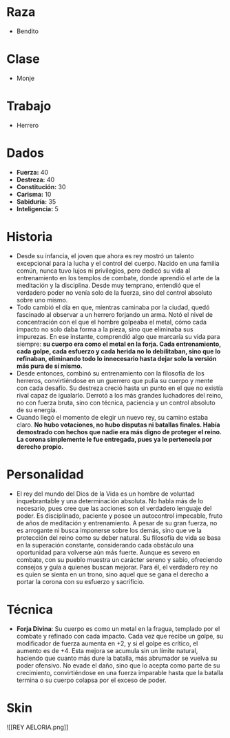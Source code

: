 # Raza
- Bendito
# Clase
- Monje
# Trabajo
- Herrero
# Dados
 - **Fuerza:** 40
 - **Destreza:** 40
 - **Constitución:** 30
 - **Carisma:** 10
 - **Sabiduría:** 35
 - **Inteligencia:** 5
# Historia
- Desde su infancia, el joven que ahora es rey mostró un talento excepcional para la lucha y el control del cuerpo. Nacido en una familia común, nunca tuvo lujos ni privilegios, pero dedicó su vida al entrenamiento en los templos de combate, donde aprendió el arte de la meditación y la disciplina. Desde muy temprano, entendió que el verdadero poder no venía solo de la fuerza, sino del control absoluto sobre uno mismo.
- Todo cambió el día en que, mientras caminaba por la ciudad, quedó fascinado al observar a un herrero forjando un arma. Notó el nivel de concentración con el que el hombre golpeaba el metal, cómo cada impacto no solo daba forma a la pieza, sino que eliminaba sus impurezas. En ese instante, comprendió algo que marcaría su vida para siempre: **su cuerpo era como el metal en la forja. Cada entrenamiento, cada golpe, cada esfuerzo y cada herida no lo debilitaban, sino que lo refinaban, eliminando todo lo innecesario hasta dejar solo la versión más pura de sí mismo.**
- Desde entonces, combinó su entrenamiento con la filosofía de los herreros, convirtiéndose en un guerrero que pulía su cuerpo y mente con cada desafío. Su destreza creció hasta un punto en el que no existía rival capaz de igualarlo. Derrotó a los más grandes luchadores del reino, no con fuerza bruta, sino con técnica, paciencia y un control absoluto de su energía.
- Cuando llegó el momento de elegir un nuevo rey, su camino estaba claro. **No hubo votaciones, no hubo disputas ni batallas finales. Había demostrado con hechos que nadie era más digno de proteger el reino. La corona simplemente le fue entregada, pues ya le pertenecía por derecho propio.**
# Personalidad 
- El rey del mundo del Dios de la Vida es un hombre de voluntad inquebrantable y una determinación absoluta. No habla más de lo necesario, pues cree que las acciones son el verdadero lenguaje del poder. Es disciplinado, paciente y posee un autocontrol impecable, fruto de años de meditación y entrenamiento. A pesar de su gran fuerza, no es arrogante ni busca imponerse sobre los demás, sino que ve la protección del reino como su deber natural. Su filosofía de vida se basa en la superación constante, considerando cada obstáculo una oportunidad para volverse aún más fuerte. Aunque es severo en combate, con su pueblo muestra un carácter sereno y sabio, ofreciendo consejos y guía a quienes buscan mejorar. Para él, el verdadero rey no es quien se sienta en un trono, sino aquel que se gana el derecho a portar la corona con su esfuerzo y sacrificio.
# Técnica
- **Forja Divina**: Su cuerpo es como un metal en la fragua, templado por el combate y refinado con cada impacto. Cada vez que recibe un golpe, su modificador de fuerza aumenta en +2, y si el golpe es crítico, el aumento es de +4. Esta mejora se acumula sin un límite natural, haciendo que cuanto más dure la batalla, más abrumador se vuelva su poder ofensivo. No evade el daño, sino que lo acepta como parte de su crecimiento, convirtiéndose en una fuerza imparable hasta que la batalla termina o su cuerpo colapsa por el exceso de poder.
# Skin
![[REY AELORIA.png]]